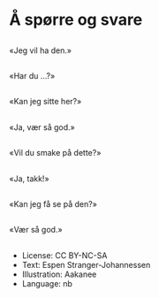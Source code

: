 # Å spørre og svare

##
«Jeg vil ha den.»

##
«Har du ...?»

##
«Kan jeg sitte her?»

##
«Ja, vær så god.»

##
«Vil du smake på dette?»

##
«Ja, takk!»

##
«Kan jeg få se på den?»

##
«Vær så god.»

##
* License: CC BY-NC-SA
* Text: Espen Stranger-Johannessen
* Illustration: Aakanee
* Language: nb
